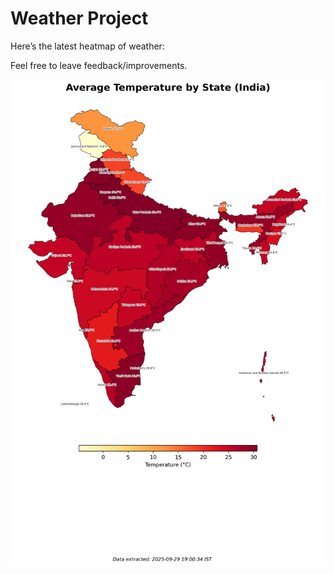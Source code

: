 # Weather Project

Here’s the latest heatmap of weather:

Feel free to leave feedback/improvements.

![India Heatmap](docs/assets/india_heatmap.png?v=DA89FC)
